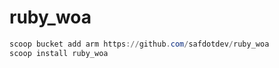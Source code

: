 # ruby_woa


```ps1
scoop bucket add arm https://github.com/safdotdev/ruby_woa
scoop install ruby_woa
```

